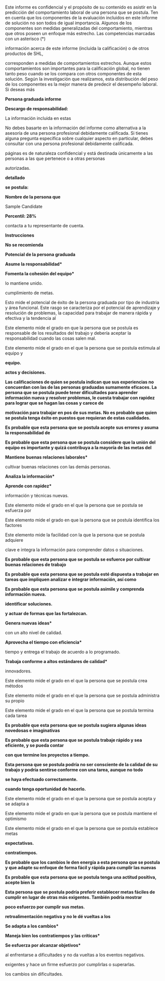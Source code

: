 Este informe es confidencial y el propósito de su contenido es asistir en la predicción del comportamiento laboral de una persona que se postula. Ten en cuenta que los componentes de la evaluación incluidos en este informe de solución no son todos de igual importancia. Algunos de los componentes son medidas generalizadas del comportamiento, mientras que otros poseen un enfoque más estrecho. Las competencias marcadas con un asterisco (\*)

información acerca de este informe (incluida la calificación) o de otros productos de SHL,

corresponden a medidas de comportamientos estrechos. Aunque estos comportamientos son importantes para la calificación global, no tienen tanto peso cuando se los compara con otros componentes de esta solución. Según la investigación que realizamos, esta distribución del peso de los componentes es la mejor manera de predecir el desempeño laboral. Si deseas más

**Persona graduada informe**

**Descargo de responsabilidad:**

La información incluida en estas

No debes basarte en la información del informe como alternativa a la asesoría de una persona profesional debidamente calificada. Si tienes alguna pregunta específica sobre cualquier aspecto en particular, debes consultar con una persona profesional debidamente calificada.

páginas es de naturaleza confidencial y está destinada únicamente a las personas a las que pertenece o a otras personas

autorizadas.

**detallado**

**se postula:**

**Nombre de la persona que**

Sample Candidate

**Percentil: 28%**

contacta a tu representante de cuenta.

**Instrucciones**

**No se recomienda**

**Potencial de la persona graduada**

**Asume la responsabilidad\***

**Fomenta la cohesión del equipo\***

lo mantiene unido.

cumplimiento de metas.

Esto mide el potencial de éxito de la persona graduada por tipo de industria y área funcional. Este rasgo se caracteriza por el potencial de aprendizaje y resolución de problemas, la capacidad para trabajar de manera rápida y efectiva y la tendencia al

Este elemento mide el grado en que la persona que se postula es responsable de los resultados del trabajo y debería aceptar la responsabilidad cuando las cosas salen mal.

Este elemento mide el grado en el que la persona que se postula estimula al equipo y

**equipo.**

**actos y decisiones.**

**Las calificaciones de quien se postula indican que sus experiencias no concuerdan con las de las personas graduadas sumamente eficaces. La persona que se postula puede tener dificultades para aprender información nueva y resolver problemas, le cuesta trabajar con rapidez para lograr que se hagan las cosas y carece de**

**motivación para trabajar en pos de sus metas. No es probable que quien se postula tenga éxito en puestos que requieran de estas cualidades.**

**Es probable que esta persona que se postula acepte sus errores y asuma la responsabilidad de**

**Es probable que esta persona que se postula considere que la unión del equipo es importante y quizá contribuya a la mayoría de las metas del**

**Mantiene buenas relaciones laborales\***

cultivar buenas relaciones con las demás personas.

**Analiza la información\***

**Aprende con rapidez\***

información y técnicas nuevas.

Este elemento mide el grado en el que la persona que se postula se esfuerza por

Este elemento mide el grado en que la persona que se postula identifica los factores

Este elemento mide la facilidad con la que la persona que se postula adquiere

clave e integra la información para comprender datos o situaciones.

**Es probable que esta persona que se postula se esfuerce por cultivar buenas relaciones de trabajo**

**Es probable que esta persona que se postula esté dispuesta a trabajar en tareas que impliquen analizar e integrar información, así como**

**Es probable que esta persona que se postula asimile y comprenda información nueva.**

**identificar soluciones.**

**y actuar de formas que las fortalezcan.**

**Genera nuevas ideas\***

con un alto nivel de calidad.

**Aprovecha el tiempo con eficiencia\***

tiempo y entrega el trabajo de acuerdo a lo programado.

**Trabaja conforme a altos estándares de calidad\***

innovadores.

Este elemento mide el grado en el que la persona que se postula crea métodos

Este elemento mide el grado en el que la persona que se postula administra su propio

Este elemento mide el grado en el que la persona que se postula termina cada tarea

**Es probable que esta persona que se postula sugiera algunas ideas novedosas e imaginativas**

**Es probable que esta persona que se postula trabaje rápido y sea eficiente, y se pueda contar**

**con que termine los proyectos a tiempo.**

**Esta persona que se postula podría no ser consciente de la calidad de su trabajo y podría sentirse conforme con una tarea, aunque no todo**

**se haya efectuado correctamente.**

**cuando tenga oportunidad de hacerlo.**

Este elemento mide el grado en el que la persona que se postula acepta y se adapta a

Este elemento mide el grado en que la persona que se postula mantiene el optimismo

Este elemento mide el grado en el que la persona que se postula establece metas

**expectativas.**

**contratiempos.**

**Es probable que los cambios le den energía a esta persona que se postula y que adapte su enfoque de forma fácil y rápida para cumplir las nuevas**

**Es probable que esta persona que se postula tenga una actitud positiva, acepte bien la**

**Esta persona que se postula podría preferir establecer metas fáciles de cumplir en lugar de otras más exigentes. También podría mostrar**

**poco esfuerzo por cumplir sus metas.**

**retroalimentación negativa y no le dé vueltas a los**

**Se adapta a los cambios\***

**Maneja bien los contratiempos y las críticas\***

**Se esfuerza por alcanzar objetivos\***

al enfrentarse a dificultades y no da vueltas a los eventos negativos.

exigentes y hace un firme esfuerzo por cumplirlas o superarlas.

los cambios sin dificultades.